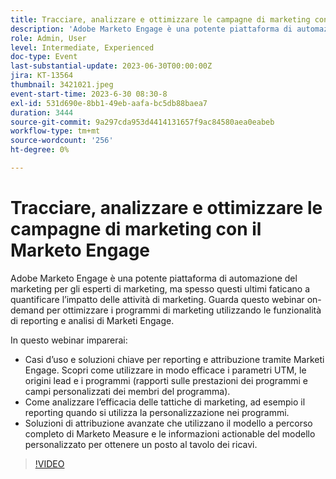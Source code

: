 ```yaml
---
title: Tracciare, analizzare e ottimizzare le campagne di marketing con il Marketo Engage
description: 'Adobe Marketo Engage è una potente piattaforma di automazione del marketing per gli esperti di marketing, ma spesso questi ultimi faticano a quantificare l’impatto delle attività di marketing. Guarda questo webinar on-demand per ottimizzare i programmi di marketing utilizzando le funzionalità di reporting e analisi di Marketi Engage. In questo webinar scoprirai: casi d’uso e soluzioni chiave per reporting e attribuzione tramite Marketi Engage. Scopri come utilizzare in modo efficace i parametri UTM, le origini lead e i programmi (rapporti sulle prestazioni dei programmi e campi personalizzati dei membri del programma).  Come analizzare l’efficacia delle tattiche di marketing, ad esempio il reporting quando si utilizza la personalizzazione nei programmi.   Soluzioni di attribuzione avanzate che utilizzano il modello a percorso completo di Marketo Measure e le informazioni actionable del modello personalizzato per ottenere un posto al tavolo dei ricavi.'
role: Admin, User
level: Intermediate, Experienced
doc-type: Event
last-substantial-update: 2023-06-30T00:00:00Z
jira: KT-13564
thumbnail: 3421021.jpeg
event-start-time: 2023-6-30 08:30-8
exl-id: 531d690e-8bb1-49eb-aafa-bc5db88baea7
duration: 3444
source-git-commit: 9a297cda953d4414131657f9ac84580aea0eabeb
workflow-type: tm+mt
source-wordcount: '256'
ht-degree: 0%

---
```


# Tracciare, analizzare e ottimizzare le campagne di marketing con il Marketo Engage

Adobe Marketo Engage è una potente piattaforma di automazione del marketing per gli esperti di marketing, ma spesso questi ultimi faticano a quantificare l’impatto delle attività di marketing. Guarda questo webinar on-demand per ottimizzare i programmi di marketing utilizzando le funzionalità di reporting e analisi di Marketi Engage.

In questo webinar imparerai:

* Casi d’uso e soluzioni chiave per reporting e attribuzione tramite Marketi Engage. Scopri come utilizzare in modo efficace i parametri UTM, le origini lead e i programmi (rapporti sulle prestazioni dei programmi e campi personalizzati dei membri del programma).
* Come analizzare l’efficacia delle tattiche di marketing, ad esempio il reporting quando si utilizza la personalizzazione nei programmi.
* Soluzioni di attribuzione avanzate che utilizzano il modello a percorso completo di Marketo Measure e le informazioni actionable del modello personalizzato per ottenere un posto al tavolo dei ricavi.

>[!VIDEO](https://video.tv.adobe.com/v/3421021/?learn=on)
